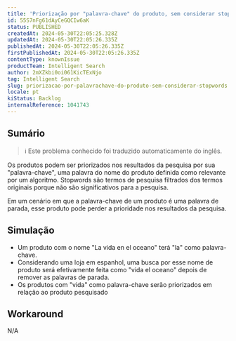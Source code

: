 ```yaml
---
title: 'Priorização por "palavra-chave" do produto, sem considerar stopwords'
id: 55S7nFg61dAyCeGQCIw6aK
status: PUBLISHED
createdAt: 2024-05-30T22:05:25.328Z
updatedAt: 2024-05-30T22:05:26.335Z
publishedAt: 2024-05-30T22:05:26.335Z
firstPublishedAt: 2024-05-30T22:05:26.335Z
contentType: knownIssue
productTeam: Intelligent Search
author: 2mXZkbi0oi061KicTExNjo
tag: Intelligent Search
slug: priorizacao-por-palavrachave-do-produto-sem-considerar-stopwords
locale: pt
kiStatus: Backlog
internalReference: 1041743
---
```


## Sumário

>ℹ️ Este problema conhecido foi traduzido automaticamente do inglês.


Os produtos podem ser priorizados nos resultados da pesquisa por sua "palavra-chave", uma palavra do nome do produto definida como relevante por um algoritmo. Stopwords são termos de pesquisa filtrados dos termos originais porque não são significativos para a pesquisa.

Em um cenário em que a palavra-chave de um produto é uma palavra de parada, esse produto pode perder a prioridade nos resultados da pesquisa.

## Simulação



- Um produto com o nome "La vida en el oceano" terá "la" como palavra-chave.
- Considerando uma loja em espanhol, uma busca por esse nome de produto será efetivamente feita como "vida el oceano" depois de remover as palavras de parada.
- Os produtos com "vida" como palavra-chave serão priorizados em relação ao produto pesquisado

## Workaround


N/A

